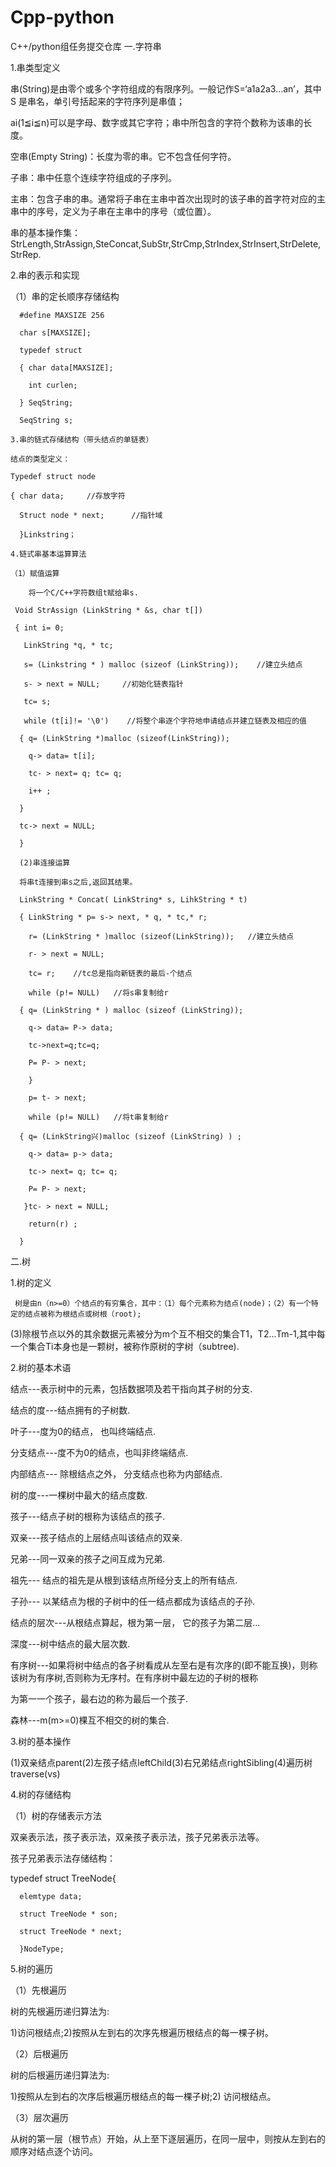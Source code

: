 # Cpp-python
C++/python组任务提交仓库
一.字符串

   1.串类型定义

  串(String)是由零个或多个字符组成的有限序列。一般记作S=‘a1a2a3…an’，其中S 是串名，单引号括起来的字符序列是串值；

  ai(1≦i≦n)可以是字母、数字或其它字符；串中所包含的字符个数称为该串的长度。

  空串(Empty String)：长度为零的串。它不包含任何字符。

  子串：串中任意个连续字符组成的子序列。 

  主串：包含子串的串。通常将子串在主串中首次出现时的该子串的首字符对应的主串中的序号，定义为子串在主串中的序号（或位置）。

  串的基本操作集：StrLength,StrAssign,SteConcat,SubStr,StrCmp,StrIndex,StrInsert,StrDelete,StrRep.

   2.串的表示和实现

   （1）串的定长顺序存储结构

      #define MAXSIZE 256

      char s[MAXSIZE];

      typedef struct

      { char data[MAXSIZE];

        int curlen;

      } SeqString;

      SeqString s;

    3.串的链式存储结构（带头结点的单链表）

    结点的类型定义：

    Typedef struct node

    { char data;     //存放字符

      Struct node * next;      //指针域

      }Linkstring；

    4.链式串基本运算算法

    （1）赋值运算

        将一个C/C++字符数组t赋给串s.

     Void StrAssign (LinkString * &s, char t[])

     { int i= 0;

       LinkString *q, * tc;

       s= (Linkstring * ) malloc (sizeof (LinkString));    //建立头结点

       s- > next = NULL;     //初始化链表指针

       tc= s;

       while (t[i]!= '\0')    //将整个串逐个字符地申请结点并建立链表及相应的值

      { q= (LinkString *)malloc (sizeof(LinkString));

        q-> data= t[i];

        tc- > next= q; tc= q;

        i++ ;

      }

      tc-> next = NULL; 

      }

      (2)串连接运算

      将串t连接到串s之后,返回其结果。

      LinkString * Concat( LinkString* s, LihkString * t)

      { LinkString * p= s-> next, * q, * tc,* r;

        r= (LinkString * )malloc (sizeof(LinkString));   //建立头结点

        r- > next = NULL;

        tc= r;    //tc总是指向新链表的最后-个结点

        while (p!= NULL)   //将s串复制给r

      { q= (LinkString * ) malloc (sizeof (LinkString));

        q-> data= P-> data;

        tc->next=q;tc=q;

        P= P- > next;

        }

        p= t- > next;

        while (p!= NULL)   //将t串复制给r

      { q= (LinkString兴)malloc (sizeof (LinkString) ) ;

        q-> data= p-> data;

        tc-> next= q; tc= q;

        P= P- > next;

       }tc- > next = NULL;

        return(r) ;

      }

      

      

二.树

1.树的定义

     树是由n（n>=0）个结点的有穷集合，其中：（1）每个元素称为结点(node)；（2）有一个特定的结点被称为根结点或树根（root);

(3)除根节点以外的其余数据元素被分为m个互不相交的集合T1，T2...Tm-1,其中每一个集合Ti本身也是一颗树，被称作原树的字树（subtree).

2.树的基本术语

结点---表示树中的元素，包括数据项及若干指向其子树的分支.

结点的度---结点拥有的子树数.

叶子---度为0的结点， 也叫终端结点.

分支结点---度不为0的结点，也叫非终端结点.

内部结点--- 除根结点之外， 分支结点也称为内部结点.

树的度---一棵树中最大的结点度数.

孩子---结点子树的根称为该结点的孩子.

双亲---孩子结点的上层结点叫该结点的双亲.

兄弟---同一双亲的孩子之间互成为兄弟.

祖先--- 结点的祖先是从根到该结点所经分支上的所有结点.

子孙--- 以某结点为根的子树中的任一结点都成为该结点的子孙.

结点的层次---从根结点算起，根为第一层， 它的孩子为第二层...

深度---树中结点的最大层次数.

有序树---如果将树中结点的各子树看成从左至右是有次序的(即不能互换)，则称该树为有序树,否则称为无序村。在有序树中最左边的子树的根称

为第一一个孩子，最右边的称为最后一个孩子.

森林---m(m>=0)棵互不相交的树的集合.

3.树的基本操作

(1)双亲结点parent(2)左孩子结点leftChild(3)右兄弟结点rightSibling(4)遍历树traverse(vs)

4.树的存储结构

（1）树的存储表示方法

双亲表示法，孩子表示法，双亲孩子表示法，孩子兄弟表示法等。

孩子兄弟表示法存储结构：

typedef struct TreeNode{

      elemtype data;

      struct TreeNode * son;

      struct TreeNode * next;

      }NodeType;

5.树的遍历

（1）先根遍历

 树的先根遍历递归算法为:

1)访问根结点;2)按照从左到右的次序先根遍历根结点的每一棵子树。

（2）后根遍历

 树的后根遍历递归算法为: 

 1)按照从左到右的次序后根遍历根结点的每一棵子树;2) 访问根结点。

（3）层次遍历

  从树的第一层（根节点）开始，从上至下逐层遍历，在同一层中，则按从左到右的顺序对结点逐个访问。

